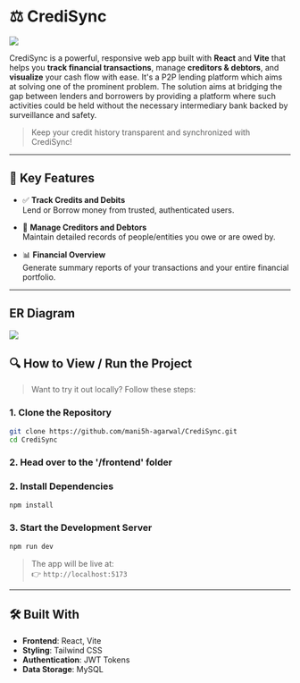 
# ⚖️ CrediSync

<img src="CrediSync\refPage.png">

CrediSync is a powerful, responsive web app built with **React** and **Vite** that helps you **track financial transactions**, manage **creditors & debtors**, and **visualize** your cash flow with ease.
It's a P2P lending platform which aims at solving one of the prominent problem. The solution aims at bridging the gap between lenders and borrowers by providing a platform where such activities could be held without the necessary intermediary bank backed by surveillance and safety.

> Keep your credit history transparent and synchronized with CrediSync!

---

## 📌 Key Features

- ✅ **Track Credits and Debits**  
  Lend or Borrow money from trusted, authenticated users. 

- 👥 **Manage Creditors and Debtors**  
  Maintain detailed records of people/entities you owe or are owed by.

- 📊 **Financial Overview**  
  Generate summary reports of your transactions and your entire financial portfolio.

---

## ER Diagram
<img src="CrediSync\ERDiag.drawio.png">

## 🔍 How to View / Run the Project

> Want to try it out locally? Follow these steps:

### 1. Clone the Repository

```bash
git clone https://github.com/mani5h-agarwal/CrediSync.git
cd CrediSync
```

### 2. Head over to the '/frontend' folder

### 2. Install Dependencies

```bash
npm install
```

### 3. Start the Development Server

```bash
npm run dev
```

> The app will be live at:  
👉 `http://localhost:5173`

---

## 🛠️ Built With

- **Frontend**: React, Vite  
- **Styling**: Tailwind CSS
- **Authentication**: JWT Tokens
- **Data Storage**: MySQL
